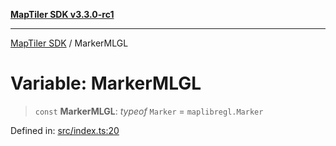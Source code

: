 [**MapTiler SDK v3.3.0-rc1**](../README.md)

***

[MapTiler SDK](../README.md) / MarkerMLGL

# Variable: MarkerMLGL

> `const` **MarkerMLGL**: *typeof* `Marker` = `maplibregl.Marker`

Defined in: [src/index.ts:20](https://github.com/maptiler/maptiler-sdk-js/blob/d9cb958ebf063ecde2f6f583eb172e5a83460e6a/src/index.ts#L20)
